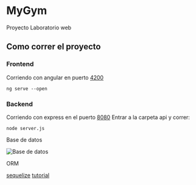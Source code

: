 # MyGym
Proyecto Laboratorio web

## Como correr el proyecto


### Frontend

Corriendo con angular en puerto [4200](http://localhost:4200/)

```
ng serve --open
```

### Backend

Corriendo con express en el puerto [8080](http://localhost:8080/)
Entrar a la carpeta api y correr:

```
node server.js
```

Base de datos


![Base de datos]("./assets/BaseDatps.PNG")

ORM

[sequelize](https://sequelize.org/master/)
[tutorial](https://www.youtube.com/watch?v=Crk_5Xy8GMA&ab_channel=PedroTech)